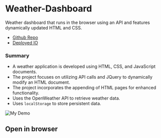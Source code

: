 # Weather-Dashboard

Weather dashboard that runs in the browser using an API and features dynamically updated HTML and CSS.

* [Github Repo](https://github.com/maeldeis/Weather-Dashboard)
* [Deployed IO](https://maeldeis.github.io/Weather-Dashboard/)

### Summary
* A weather application is developed using HTML, CSS, and JavaScript documents.
* The project focuses on utilizing API calls and JQuery to dynamically modify an HTML document.
* The project incorporates the appending of HTML pages for enhanced functionality.
* Uses the OpenWeather API to retrieve weather data.
* Uses `localStorage` to store persistent data.

![My Demo](./assets/images./demo)

## Open in browser